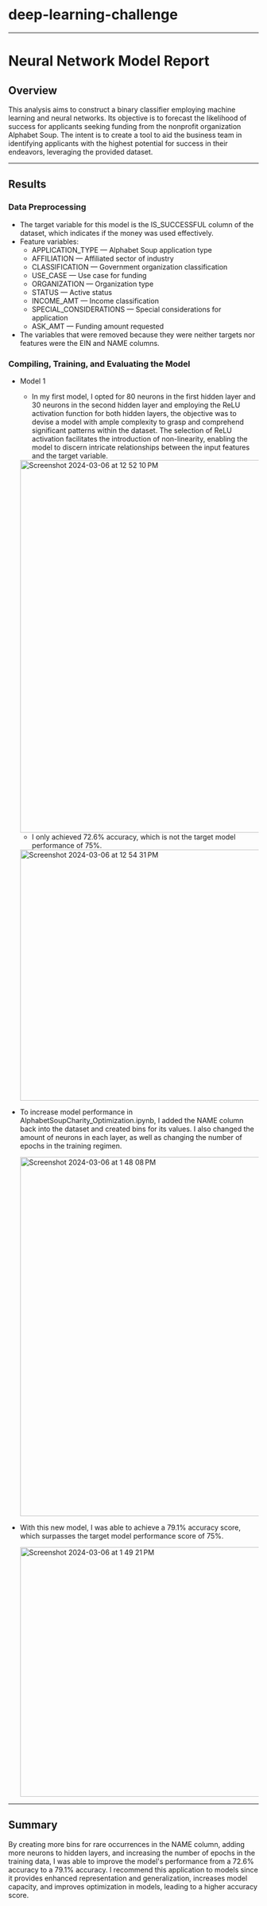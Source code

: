 # deep-learning-challenge

-----
# Neural Network Model Report

## Overview 
This analysis aims to construct a binary classifier employing machine learning and neural networks. Its objective is to forecast the likelihood of success for applicants seeking funding from the nonprofit organization Alphabet Soup. The intent is to create a tool to aid the business team in identifying applicants with the highest potential for success in their endeavors, leveraging the provided dataset.

-----
## Results

### Data Preprocessing
* The target variable for this model is the IS_SUCCESSFUL column of the dataset, which indicates if the money was used effectively.
* Feature variables:
  * APPLICATION_TYPE — Alphabet Soup application type
  * AFFILIATION — Affiliated sector of industry
  * CLASSIFICATION — Government organization classification
  * USE_CASE — Use case for funding
  * ORGANIZATION — Organization type
  * STATUS — Active status
  * INCOME_AMT — Income classification
  * SPECIAL_CONSIDERATIONS — Special considerations for application
  * ASK_AMT — Funding amount requested
* The variables that were removed because they were neither targets nor features were the EIN and NAME columns.


### Compiling, Training, and Evaluating the Model
* Model 1
  * In my first model, I opted for 80 neurons in the first hidden layer and 30 neurons in the second hidden layer and employing the ReLU activation function for both hidden layers, the   objective was to devise a model with ample complexity to grasp and comprehend significant patterns within the dataset. The selection of ReLU activation facilitates the introduction     of non-linearity, enabling the model to discern intricate relationships between the input features and the target variable.


  <img width="748" alt="Screenshot 2024-03-06 at 12 52 10 PM" src="https://github.com/brianne-han/deep-learning-challenge/assets/142977736/9ee59c1d-4748-468e-b270-82a0bb278296">

 
  
  * I only achieved 72.6% accuracy, which is not the target model performance of 75%.

 
  <img width="504" alt="Screenshot 2024-03-06 at 12 54 31 PM" src="https://github.com/brianne-han/deep-learning-challenge/assets/142977736/c9b51534-931d-4f64-bbe5-6e2f73d3c159">



* To increase model performance in AlphabetSoupCharity_Optimization.ipynb, I added the NAME column back into the dataset and created bins for its values. I also changed the amount of neurons in each layer, as well as changing the number of epochs in the training regimen.


  <img width="721" alt="Screenshot 2024-03-06 at 1 48 08 PM" src="https://github.com/brianne-han/deep-learning-challenge/assets/142977736/f77e87fd-de9f-484b-befc-5485e4c05f5d">


* With this new model, I was able to achieve a 79.1% accuracy score, which surpasses the target model performance score of 75%.

  
  <img width="501" alt="Screenshot 2024-03-06 at 1 49 21 PM" src="https://github.com/brianne-han/deep-learning-challenge/assets/142977736/b2f0d4e6-f086-468a-a73d-b43eb054324d">

    
-----

## Summary
By creating more bins for rare occurrences in the NAME column, adding more neurons to hidden layers, and increasing the number of epochs in the training data, I was able to improve the model's performance from a 72.6% accuracy to a 79.1% accuracy. I recommend this application to models since it provides enhanced representation and generalization, increases model capacity, and improves optimization in models, leading to a higher accuracy score.
